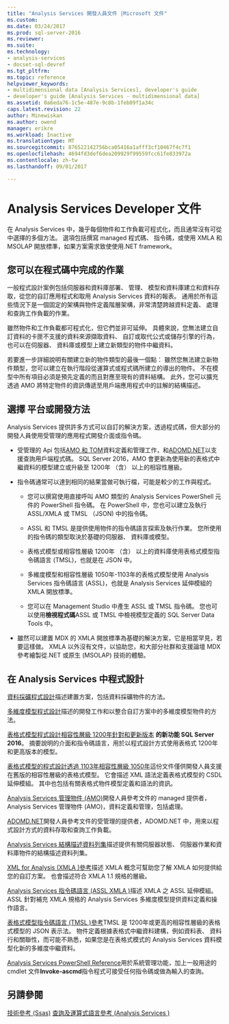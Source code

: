 ```yaml
---
title: "Analysis Services 開發人員文件 |Microsoft 文件"
ms.custom: 
ms.date: 03/24/2017
ms.prod: sql-server-2016
ms.reviewer: 
ms.suite: 
ms.technology:
- analysis-services
- docset-sql-devref
ms.tgt_pltfrm: 
ms.topic: reference
helpviewer_keywords:
- multidimensional data [Analysis Services], developer's guide
- developer's guide [Analysis Services - multidimensional data]
ms.assetid: 0a6eda76-1c5e-487e-9c8b-1feb09f1a34c
caps.latest.revision: 22
author: Minewiskan
ms.author: owend
manager: erikre
ms.workload: Inactive
ms.translationtype: MT
ms.sourcegitcommit: 876522142756bca05416a1afff3cf10467f4c7f1
ms.openlocfilehash: 4694fd3def6dea209929f99559fcc61fe833972a
ms.contentlocale: zh-tw
ms.lasthandoff: 09/01/2017

---
```

# <a name="analysis-services-developer-documentation"></a>Analysis Services Developer 文件
在 Analysis Services 中，幾乎每個物件和工作負載可程式化，而且通常沒有可從中選擇的多個方法。  選項包括撰寫 managed 程式碼、 指令碼，或使用 XMLA 和 MSOLAP 開放標準，如果方案需求致使使用.NET framework。

## <a name="what-you-can-accomplish-in-code"></a>您可以在程式碼中完成的作業
一般程式設計案例包括伺服器和資料庫部署、 管理、 模型和資料庫建立和資料存取，從您的自訂應用程式和取用 Analysis Services 資料的報表。 通用於所有這些情況下是一個固定的架構與物件定義階層架構，非常清楚跨越資料定義、 處理和查詢工作負載的作業。

雖然物件和工作負載都可程式化，但它們並非可延伸。 具體來說，您無法建立自訂資料的卡匣不支援的資料來源擷取資料、 自訂或取代公式或儲存引擎的行為，也可以在伺服器、 資料庫或模型上建立新類型的物件中繼資料。

若要進一步詳細說明有關建立新的物件類型的最後一個點： 雖然您無法建立新物件類型，您可以建立在執行階段從運算式或程式碼所建立的導出的物件。 不在模型中所有項目必須是預先定義的而且對應至現有的資料結構。 此外，您可以擴充透過 AMO 將特定物件的資訊傳遞至用戶端應用程式中的註解的結構描述。

## <a name="choose-a-platform-or-approach-to-development"></a>選擇 平台或開發方法
Analysis Services 提供許多方式可以自訂的解決方案，透過程式碼，但大部分的開發人員使用受管理的應用程式開發介面或指令碼。

- 受管理的 Api 包括[AMO 和 TOM](http://msdn.microsoft.com/library/mt436122.aspx)資料定義和管理工作，和[ADOMD.NET](http://msdn.microsoft.com/library/mt465769.aspx)以支援查詢用戶端程式碼。 SQL Server 2016，AMO 會更新為使用新的表格式中繼資料的模型建立或升級至 1200年 （含） 以上的相容性層級。

- 指令碼通常可以達到相同的結果當做可執行檔，可能是較少的工作與程式。

  - 您可以撰寫使用直接呼叫 AMO 類型的 Analysis Services PowerShell 元件的 PowerShell 指令碼。 在 PowerShell 中，您也可以建立及執行 ASSL/XMLA 或 TMSL （JSON) 中的指令碼。

  - ASSL 和 TMSL 是提供使用物件的指令碼語言探索及執行作業。 您所使用的指令碼的類型取決於基礎的伺服器、 資料庫或模型。

  - 表格式模型或相容性層級 1200年 （含） 以上的資料庫使用表格式模型指令碼語言 (TMSL)，也就是在 JSON 中。

  - 多維度模型和相容性層級 1050年-1103年的表格式模型使用 Analysis Services 指令碼語言 (ASSL)，也就是 Analysis Services 延伸模組的 XMLA 開放標準。

  - 您可以在 Management Studio 中產生 ASSL 或 TMSL 指令碼。 您也可以使用**檢視程式碼**ASSL 或 TMSL 中檢視模型定義的 SQL Server Data Tools 中。

- 雖然可以建置 MDX 的 XMLA 開放標準為基礎的解決方案，它是相當罕見，若要這樣做。 XMLA 以外沒有文件，以協助您，和大部分社群和支援論壇 MDX 參考繪製從.NET 或原生 (MSOLAP) 技術的體驗。

## <a name="programming-in-analysis-services"></a>在 Analysis Services 中程式設計
[資料採礦程式設計](../analysis-services/data-mining-programming.md)描述建置方案，包括資料採礦物件的方法。

[多維度模型程式設計](../analysis-services/multidimensional-models/multidimensional-model-programming.md)描述的開發工作和以整合自訂方案中的多維度模型物件的方法。

[表格式模型程式設計相容性層級 1200年針對和更新版本](../analysis-services/tabular-model-programming-compatibility-level-1200/tabular-model-programming-for-compatibility-level-1200.md)
**的新功能 SQL Server 2016**。  摘要說明的介面和指令碼語言，用於以程式設計方式使用表格式 1200年和更高版本的模型。

[表格式模型的程式設計透過 1103年相容性層級 1050年](../analysis-services/tabular-model-programming-compatibility-levels-1050-1103/tabular-model-programming-for-compatibility-levels-1050-through-1103.md)這份文件僅供開發人員支援在舊版的相容性層級的表格式模型。 它會描述 XML 語法定義表格式模型的 CSDL 延伸模組。 其中也包括有關表格式物件模型定義和語法的資訊。

[Analysis Services 管理物件 (AMO)](https://msdn.microsoft.com/library/mt436122.aspx)開發人員參考文件的 managed 提供者，Analysis Services 管理物件 (AMO)，資料定義和管理，包括處理。

[ADOMD.NET](http://msdn.microsoft.com/library/mt465769.aspx)開發人員參考文件的受管理的提供者，ADOMD.NET 中，用來以程式設計方式的資料存取和查詢工作負載。

[Analysis Services 結構描述資料列集](../analysis-services/schema-rowsets/analysis-services-schema-rowsets.md)描述提供有關伺服器狀態、 伺服器作業和資料庫物件的結構描述資料列集。

[XML for Analysis &#40;XMLA &#41;參考](../analysis-services/xmla/xml-for-analysis-xmla-reference.md)描述 XMLA 概念可幫助您了解 XMLA 如何提供給您的自訂方案。 也會描述符合 XMLA 1.1 規格的層級。

[Analysis Services 指令碼語言 &#40;ASSL XMLA &#41;](../analysis-services/scripting/analysis-services-scripting-language-assl-for-xmla.md)描述 XMLA 之 ASSL 延伸模組。 ASSL 針對補充 XMLA 規格的 Analysis Services 多維度模型提供資料定義和操作語言。

[表格式模型指令碼語言 &#40;TMSL &#41;參考](../analysis-services/tabular-model-scripting-language-tmsl-reference.md)TMSL 是 1200年或更高的相容性層級的表格式模型的 JSON 表示法。 物件定義根據表格式中繼資料建構，例如資料表、 資料行和關聯性，而可能不熟悉，如果您是在表格式模式的 Analysis Services 資料模型化新的多維度中繼資料。

[Analysis Services PowerShell Reference](../analysis-services/powershell/analysis-services-powershell-reference.md)用於系統管理功能，加上一般用途的 cmdlet 文件**Invoke-ascmd**指令程式可接受任何指令碼或做為輸入的查詢。

## <a name="see-also"></a>另請參閱
[技術參考 &#40;Ssas&#41;](../analysis-services/powershell/technical-reference-ssas.md) 
[查詢及運算式語言參考 &#40;Analysis Services &#41;](http://msdn.microsoft.com/library/gg492188.aspx)

